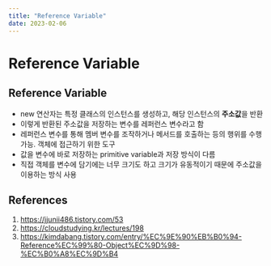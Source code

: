 ```yaml
---
title: "Reference Variable"
date: 2023-02-06
---
```


# Reference Variable

## Reference Variable

- new 연산자는 특정 클래스의 인스턴스를 생성하고, 해당 인스턴스의 **주소값**을 반환
- 이렇게 반환된 주소값을 저장하는 변수를 레퍼런스 변수라고 함
- 레퍼런스 변수를 통해 멤버 변수를 조작하거나 메서드를 호출하는 등의 행위를 수행 가능. 객체에 접근하기 위한 도구
- 값을 변수에 바로 저장하는 primitive variable과 저장 방식이 다름
- 직접 객체를 변수에 담기에는 너무 크기도 하고 크기가 유동적이기 때문에 주소값을 이용하는 방식 사용

## References

1. https://jjunii486.tistory.com/53
2. https://cloudstudying.kr/lectures/198
3. https://kimdabang.tistory.com/entry/%EC%9E%90%EB%B0%94-Reference%EC%99%80-Object%EC%9D%98-%EC%B0%A8%EC%9D%B4
